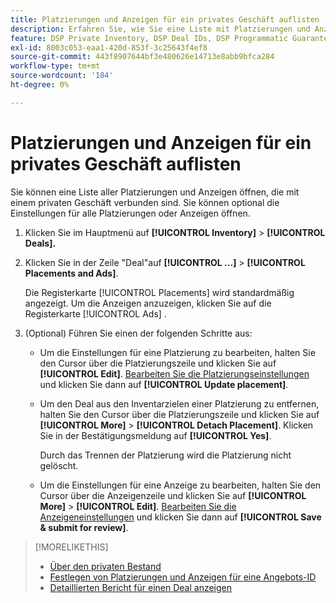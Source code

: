 ```yaml
---
title: Platzierungen und Anzeigen für ein privates Geschäft auflisten
description: Erfahren Sie, wie Sie eine Liste mit Platzierungen und Anzeigen öffnen, die mit einem privaten Kauf verknüpft sind.
feature: DSP Private Inventory, DSP Deal IDs, DSP Programmatic Guaranteed Deals
exl-id: 8003c053-eaa1-420d-853f-3c25643f4ef8
source-git-commit: 443f8907644bf3e480626e14713e8abb9bfca284
workflow-type: tm+mt
source-wordcount: '184'
ht-degree: 0%

---
```


# Platzierungen und Anzeigen für ein privates Geschäft auflisten

Sie können eine Liste aller Platzierungen und Anzeigen öffnen, die mit einem privaten Geschäft verbunden sind. Sie können optional die Einstellungen für alle Platzierungen oder Anzeigen öffnen.

1. Klicken Sie im Hauptmenü auf **[!UICONTROL Inventory]** > **[!UICONTROL Deals].**

1. Klicken Sie in der Zeile &quot;Deal&quot;auf **[!UICONTROL ...]** > **[!UICONTROL Placements and Ads]**.

   Die Registerkarte [!UICONTROL Placements] wird standardmäßig angezeigt. Um die Anzeigen anzuzeigen, klicken Sie auf die Registerkarte [!UICONTROL Ads] .

1. (Optional) Führen Sie einen der folgenden Schritte aus:

   * Um die Einstellungen für eine Platzierung zu bearbeiten, halten Sie den Cursor über die Platzierungszeile und klicken Sie auf **[!UICONTROL Edit]**. [Bearbeiten Sie die Platzierungseinstellungen](/help/dsp/campaign-management/placements/placement-settings.md) und klicken Sie dann auf **[!UICONTROL Update placement]**.

   * Um den Deal aus den Inventarzielen einer Platzierung zu entfernen, halten Sie den Cursor über die Platzierungszeile und klicken Sie auf **[!UICONTROL More]** > **[!UICONTROL Detach Placement]**. Klicken Sie in der Bestätigungsmeldung auf **[!UICONTROL Yes]**.

     Durch das Trennen der Platzierung wird die Platzierung nicht gelöscht.

   * Um die Einstellungen für eine Anzeige zu bearbeiten, halten Sie den Cursor über die Anzeigenzeile und klicken Sie auf **[!UICONTROL More]** > **[!UICONTROL Edit]**. [Bearbeiten Sie die Anzeigeneinstellungen](/help/dsp/campaign-management/ads/ad-edit.md) und klicken Sie dann auf **[!UICONTROL Save & submit for review]**.

>[!MORELIKETHIS]
>
>* [Über den privaten Bestand](private-inventory-about.md)
>* [Festlegen von Platzierungen und Anzeigen für eine Angebots-ID](deal-id-attach-placements.md)
>* [Detaillierten Bericht für einen Deal anzeigen](deal-view-report.md)
